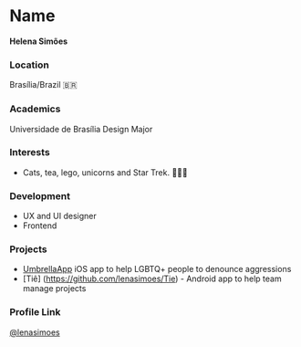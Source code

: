 # Name

**Helena Simões**

### Location

Brasília/Brazil 🇧🇷 

### Academics

Universidade de Brasília
Design Major

### Interests

- Cats, tea, lego, unicorns and Star Trek.  🌈🖖🏻
  
### Development

- UX and UI designer
- Frontend

### Projects

- [UmbrellaApp](https://github.com/lenasimoes/UmbrellaApp) iOS app to help LGBTQ+ people to denounce aggressions
- [Tiê] (https://github.com/lenasimoes/Tie) - Android app to help team manage projects

### Profile Link

[@lenasimoes](https://github.com/lenasimoes)
